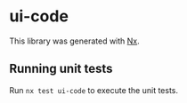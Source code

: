# ui-code

This library was generated with [Nx](https://nx.dev).

## Running unit tests

Run `nx test ui-code` to execute the unit tests.

